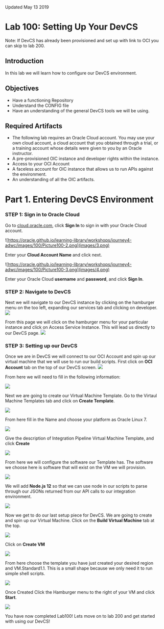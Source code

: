 Updated May 13 2019

# Lab 100: Setting Up Your DevCS
Note: If DevCS has already been provisioned and set up with link to OCI you can skip to lab 200.

## Introduction
 In this lab we will learn how to configure our DevCS environment.

 ## Objectives
- Have a functioning Repository
- Understand the CONFIG file
- Have an understanding of the general DevCS tools we will be using.



Required Artifacts
------------------

-   The following lab requires an Oracle Cloud account. You may use your own cloud account, a cloud account that you obtained through a trial, or a training account whose details were given to you by an Oracle instructor.
- A pre-provisioned OIC instance and developer rights within the instance.
- Access to your OCI Account
- A faceless account for OIC instance that allows us to run APIs against the environment.
- An understanding of all the OIC artifacts.


Part 1. Entering DevCS Environment
====================================

### STEP 1: Sign in to Oracle Cloud

 Go to [cloud.oracle.com](https://cloud.oracle.com/), click **Sign In** to sign in with your Oracle Cloud account.

 ![https://oracle.github.io/learning-library/workshops/journey4-adwc/images/100/Picture100-2.png](images/3.png)

 Enter your **Cloud Account Name** and click next.

![https://oracle.github.io/learning-library/workshops/journey4-adwc/images/100/Picture100-3.png](images/4.png)

 Enter your Oracle Cloud **username** and **password**, and click **Sign In**.



### STEP 2: Navigate to DevCS
Next we will navigate to our DevCS instance by clicking on the hamburger menu on the too left, expanding our services tab and clicking on developer.
![](images/5.png)

From this page we will click on the hamburger menu for your particular instance and click on Access Service Instance. This will lead us directly to our DevCS page.
![](images/6.png)

### STEP 3: Setting up our DevCS
Once we are in DevCS we will connect to our OCI Account and spin up our virtual machine that we will use to run our build scripts. First click on **OCI Account** tab on the top of our DevCS screen.
![](images/7.png)

From here we will need to fill in the following information:

![](images/8.png)

Next we are going to create our Virtual Machine Template. Go to the Virtaul Machine Templates tab and click on **Create Template**. 

![](images/9.png)

From here fill in the Name and choose your platform as Oracle Linux 7. 

![](images/10.png)

Give the description of Integration Pipeline Virtual Machine Template, and click **Create**

![](images/11.png)

From here we will configure the software our Template has. The software we choose here is software that will exist on the VM we will provision.

![](images/12.png)

We will add **Node.js 12** so that we can use node in our scripts to parse through our JSONs returned from our API calls to our integration environment.

![](images/13.png)

Now we get to do our last setup piece for DevCS. We are going to create and spin up our Virtual Machine. Click on the **Build Virtual Machine** tab at the top.

![](images/14.png)

Click on **Create VM**

![](images/15.png)

From here choose the template you have just created your desired region and VM.Standard1.1. This is a small shape because we only need it to run simple shell scripts.

![](images/16.png)

Once Created Click the Hamburger menu to the right of your VM and click **Start**.

![](images/17.png)

You have now completed Lab100! Lets move on to lab 200 and get started with using our DevCS!